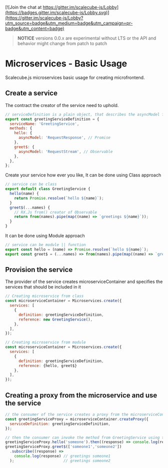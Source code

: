 [![Join the chat at https://gitter.im/scalecube-js/Lobby](https://badges.gitter.im/scalecube-js/Lobby.svg)](https://gitter.im/scalecube-js/Lobby?utm_source=badge&utm_medium=badge&utm_campaign=pr-badge&utm_content=badge)

> **NOTICE** versions 0.0.x are experimental without LTS or the API and behavior might change from patch to patch

# Microservices - Basic Usage

Scalecube.js microservices basic usage for creating microfrontend.

## Create a service

The contract the creator of the service need to uphold.

```javascript
// serviceDefinition is a plain object, that describes the asyncModel for each method, that you want to use within your microfrontend
export const greetingServiceDefinition = {
  serviceName: 'GreetingService',
  methods: {
    hello: {
      asyncModel: 'RequestResponse', // Promise
    },
    greet$: {
      asyncModel: 'RequestStream', // Observable
    },
  },
};
```

Create your service how ever you like,
It can be done using Class approach

```javascript
// service can be class
export default class GreetingService {
  hello(name) {
    return Promise.resolve(`hello ${name}`);
  }
  greet$(...names) {
    // RX.Js from() creator of Observable
    return from(names).pipe(map((name) => `greetings ${name}`));
  }
}
```

It can be done using Module approach

```javascript
// service can be module || function
export const hello = (name) => Promise.resolve(`hello ${name}`);
export const greet$ = (...names) => from(names).pipe(map((name) => `greetings ${name}`));
```

## Provision the service

The provider of the service creates microserviceContainer and specifies the services that should be included in it

```javascript
// Creating microservice from class
const microserviceContainer = Microservices.create({
  services: [
    {
      definition: greetingServiceDefinition,
      reference: new GreetingService(),
    },
  ],
});
```

```javascript
// Creating microservice from module
const microserviceContainer = Microservices.create({
  services: [
    {
      definition: greetingServiceDefinition,
      reference: {hello, greet$}
    },
  ],
});
```

## Creating a proxy from the microservice and use the service

```javascript
// the consumer of the service creates a proxy from the microserviceContainer
const greetingServiceProxy = microserviceContainer.createProxy({
  serviceDefinition: greetingServiceDefinition,
});

// then the consumer can invoke the method from GreetingService using the proxy
greetingServiceProxy.hello('someone').then((response) => console.log(response)); // hello someone
greetingServiceProxy.greet$(['someone1','someone2'])
  .subscribe((response) => 
    console.log(response) // greetings someone1 
  );                      // greetings someone2
```
